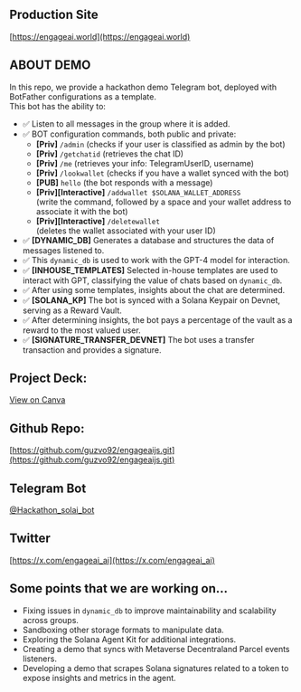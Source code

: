 ## Production Site
[https://engageai.world](https://engageai.world)

## ABOUT DEMO
In this repo, we provide a hackathon demo Telegram bot, deployed with BotFather configurations as a template.  
This bot has the ability to:

- ✅ Listen to all messages in the group where it is added.
- ✅ BOT configuration commands, both public and private:
  - **[Priv]** `/admin` (checks if your user is classified as admin by the bot)
  - **[Priv]** `/getchatid` (retrieves the chat ID)
  - **[Priv]** `/me` (retrieves your info: TelegramUserID, username)
  - **[Priv]** `/lookwallet` (checks if you have a wallet synced with the bot)
  - **[PUB]** `hello` (the bot responds with a message)
  - **[Priv][Interactive]** `/addwallet $SOLANA_WALLET_ADDRESS`  
    (write the command, followed by a space and your wallet address to associate it with the bot)
  - **[Priv][Interactive]** `/deletewallet`  
    (deletes the wallet associated with your user ID)
- ✅ **[DYNAMIC_DB]** Generates a database and structures the data of messages listened to.
- ✅ This `dynamic_db` is used to work with the GPT-4 model for interaction.
- ✅ **[INHOUSE_TEMPLATES]** Selected in-house templates are used to interact with GPT, classifying the value of chats based on `dynamic_db`.
- ✅ After using some templates, insights about the chat are determined.
- ✅ **[SOLANA_KP]** The bot is synced with a Solana Keypair on Devnet, serving as a Reward Vault.
- ✅ After determining insights, the bot pays a percentage of the vault as a reward to the most valued user.
- ✅ **[SIGNATURE_TRANSFER_DEVNET]** The bot uses a transfer transaction and provides a signature.

## Project Deck:
[View on Canva](https://www.canva.com/design/DAGaKJqCJJk/pZmRKGOaABzIY5cojWT2Lg/edit?utm_content=DAGaKJqCJJk&utm_campaign=designshare&utm_medium=link2&utm_source=sharebutton)

## Github Repo:
[https://github.com/guzvo92/engageaijs.git](https://github.com/guzvo92/engageaijs.git)

## Telegram Bot 
[@Hackathon_solai_bot](https://t.me/Hackathon_solai_bot)

## Twitter
[https://x.com/engageai_ai](https://x.com/engageai_ai)

## Some points that we are working on...

- Fixing issues in `dynamic_db` to improve maintainability and scalability across groups.
- Sandboxing other storage formats to manipulate data.
- Exploring the Solana Agent Kit for additional integrations.
- Creating a demo that syncs with Metaverse Decentraland Parcel events listeners.
- Developing a demo that scrapes Solana signatures related to a token to expose insights and metrics in the agent.
